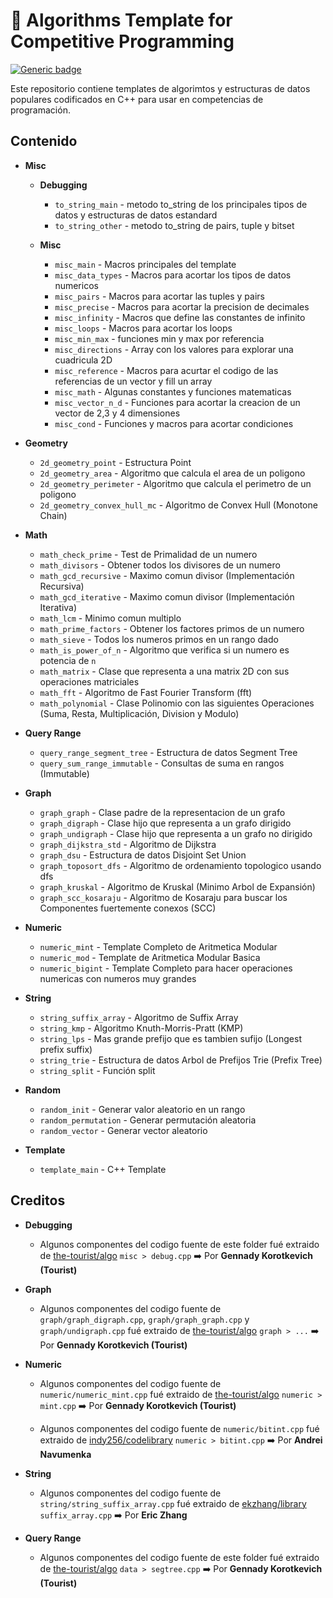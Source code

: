 # :pushpin: Algorithms Template for Competitive Programming

[![Generic badge](https://img.shields.io/badge/Codeforces-@SorKierkegaard-sucess.svg)](https://codeforces.com/profile/SorKierkegaard)

Este repositorio contiene templates de algorimtos y estructuras de datos populares codificados en C++ para usar en competencias de programación.

## Contenido

* **Misc**
    * **Debugging**
        * `to_string_main` - metodo to_string de los principales tipos de datos y estructuras de datos estandard
        * `to_string_other` - metodo to_string de pairs, tuple y bitset

    * **Misc**
        * `misc_main` - Macros principales del template
        * `misc_data_types` - Macros para acortar los tipos de datos numericos
        * `misc_pairs` - Macros para acortar las tuples y pairs
        * `misc_precise` - Macros para acortar la precision de decimales
        * `misc_infinity` - Macros que define las constantes de infinito
        * `misc_loops` - Macros para acortar los loops
        * `misc_min_max` - funciones min y max por referencia
        * `misc_directions` - Array con los valores para explorar una cuadricula 2D
        * `misc_reference` - Macros para acurtar el codigo de las referencias de un vector y fill un array
        * `misc_math` - Algunas constantes y funciones matematicas
        * `misc_vector_n_d` - Funciones para acortar la creacion de un vector de 2,3 y 4 dimensiones
        * `misc_cond` - Funciones y macros para acortar condiciones

* **Geometry**
    * `2d_geometry_point` - Estructura Point
    * `2d_geometry_area` - Algoritmo que calcula el area de un poligono
    * `2d_geometry_perimeter` - Algoritmo que calcula el perimetro de un poligono
    * `2d_geometry_convex_hull_mc` - Algoritmo de Convex Hull (Monotone Chain)

* **Math**
    * `math_check_prime` - Test de Primalidad de un numero
    * `math_divisors` - Obtener todos los divisores de un numero
    * `math_gcd_recursive` - Maximo comun divisor (Implementación Recursiva)
    * `math_gcd_iterative` - Maximo comun divisor (Implementación Iterativa)
    * `math_lcm` - Minimo comun multiplo
    * `math_prime_factors` - Obtener los factores primos de un numero
    * `math_sieve` - Todos los numeros primos en un rango dado
    * `math_is_power_of_n` - Algoritmo que verifica si un numero es potencia de `n`
    * `math_matrix` - Clase que representa a una matrix 2D con sus operaciones matriciales
    * `math_fft` - Algoritmo de Fast Fourier Transform (fft)
    * `math_polynomial` - Clase Polinomio con las siguientes Operaciones (Suma, Resta, Multiplicación, Division y Modulo)

* **Query Range**
    * `query_range_segment_tree` - Estructura de datos Segment Tree
    * `query_sum_range_immutable` - Consultas de suma en rangos (Immutable)

* **Graph**
    * `graph_graph` - Clase padre de la representacion de un grafo
    * `graph_digraph` - Clase hijo que representa a un grafo dirigido
    * `graph_undigraph` - Clase hijo que representa a un grafo no dirigido
    * `graph_dijkstra_std` - Algoritmo de Dijkstra
    * `graph_dsu` - Estructura de datos Disjoint Set Union
    * `graph_toposort_dfs` - Algoritmo de ordenamiento topologico usando dfs
    * `graph_kruskal` - Algoritmo de Kruskal (Minimo Arbol de Expansión)
    * `graph_scc_kosaraju` - Algoritmo de Kosaraju para buscar los Componentes fuertemente conexos (SCC)

* **Numeric**
    * `numeric_mint` - Template Completo de Aritmetica Modular
    * `numeric_mod` - Template de Aritmetica Modular Basica
    * `numeric_bigint` - Template Completo para hacer operaciones numericas con numeros muy grandes

* **String**
    * `string_suffix_array` - Algoritmo de Suffix Array
    * `string_kmp` - Algoritmo Knuth-Morris-Pratt (KMP)
    * `string_lps` - Mas grande prefijo que es tambien sufijo (Longest prefix suffix)
    * `string_trie` - Estructura de datos Arbol de Prefijos Trie (Prefix Tree)
    * `string_split` - Función split

* **Random**
    * `random_init` - Generar valor aleatorio en un rango
    * `random_permutation` - Generar permutación aleatoria
    * `random_vector` - Generar vector aleatorio

* **Template**
    * `template_main` - C++ Template

## Creditos
 
* **Debugging**
    * Algunos componentes del codigo fuente de este folder fué extraido de [the-tourist/algo](https://github.com/the-tourist/algo) `misc > debug.cpp` ➡️ Por **Gennady Korotkevich (Tourist)**

* **Graph**
    * Algunos componentes del codigo fuente de `graph/graph_digraph.cpp`, `graph/graph_graph.cpp` y `graph/undigraph.cpp` fué extraido de [the-tourist/algo](https://github.com/the-tourist/algo) `graph > ...` ➡️ Por **Gennady Korotkevich (Tourist)**

* **Numeric**
    * Algunos componentes del codigo fuente de `numeric/numeric_mint.cpp` fué extraido de [the-tourist/algo](https://github.com/the-tourist/algo) `numeric > mint.cpp` ➡️ Por **Gennady Korotkevich (Tourist)**

    * Algunos componentes del codigo fuente de `numeric/bitint.cpp` fué extraido de [indy256/codelibrary](https://github.com/indy256/codelibrary) `numeric > bitint.cpp` ➡️ Por **Andrei Navumenka**

* **String**
    * Algunos componentes del codigo fuente de `string/string_suffix_array.cpp` fué extraido de [ekzhang/library](https://github.com/ekzhang/library) `suffix_array.cpp` ➡️ Por **Eric Zhang**

* **Query Range**
    * Algunos componentes del codigo fuente de este folder fué extraido de [the-tourist/algo](https://github.com/the-tourist/algo) `data > segtree.cpp` ➡️ Por **Gennady Korotkevich (Tourist)**